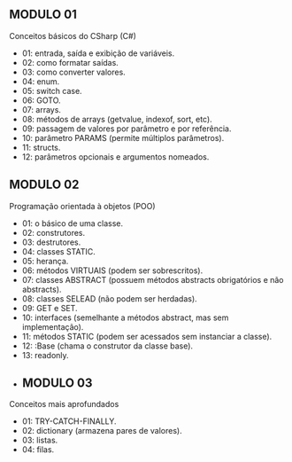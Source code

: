 ## MODULO 01
Conceitos básicos do CSharp (C#)
- 01: entrada, saída e exibição de variáveis.
- 02: como formatar saídas.
- 03: como converter valores.
- 04: enum.
- 05: switch case.
- 06: GOTO.
- 07: arrays.
- 08: métodos de arrays (getvalue, indexof, sort, etc).
- 09: passagem de valores por parâmetro e por referência.
- 10: parâmetro PARAMS (permite múltiplos parâmetros).
- 11: structs.
- 12: parâmetros opcionais e argumentos nomeados.
## MODULO 02
Programação orientada à objetos (POO)
- 01: o básico de uma classe.
- 02: construtores.
- 03: destrutores.
- 04: classes STATIC.
- 05: herança.
- 06: métodos VIRTUAIS (podem ser sobrescritos).
- 07: classes ABSTRACT (possuem métodos abstracts obrigatórios e não abstracts).
- 08: classes SELEAD (não podem ser herdadas).
- 09: GET e SET.
- 10: interfaces (semelhante a métodos abstract, mas sem implementação).
- 11: métodos STATIC (podem ser acessados sem instanciar a classe).
- 12: :Base (chama o construtor da classe base).
- 13: readonly.
- ## MODULO 03
Conceitos mais aprofundados
- 01: TRY-CATCH-FINALLY.
- 02: dictionary (armazena pares de valores).
- 03: listas.
- 04: filas.
